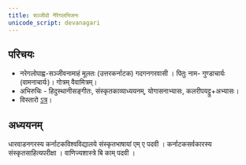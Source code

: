 ```yaml
---
title: सञ्जीवो नॆरॆगलभिजनः
unicode_script: devanagari
---
```


## परिचयः
- नरेगलोपाह्व-सञ्जीवनामाहं मूलतः (उत्तरकर्नाटक) गदगनगरवासी । पितुः नाम- गुण्डाचार्यः (वामनाचार्यः)। गोत्रम् वैवामित्रम्।  
- अभिरुचिः - हिदुस्थानीसङ्गीतः, संस्कृतकाव्याध्ययनम्, योगासनाभ्यासः, कलरीपयट्टु+अभ्यासः।
- विस्तारो [ऽत्र](https://docs.google.com/document/d/1QpdDIe1U1o4haz30gk4UYpaVpdERrvPJUY-hu9gTb8E/edit)।

## अध्ययनम् 
धारवाडनगरस्य कर्नाटकविश्वविद्यालये संस्कृतभाषायां एम् ए पदवी । 
कर्नाटकसर्वकारस्य संस्कृतसाहित्यपरीक्षा । 
वाणिज्यशास्त्रे बि काम् पदवी ।

